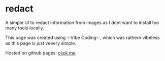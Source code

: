 # redact
A simple UI to redact information from images as I dont want to install too many tools locally.

This page was created using ✨Vibe Coding✨, which was rathern vibeless as this page is just veeery simple.

Hosted on github pages: [click me](https://melching.github.io/redact/)